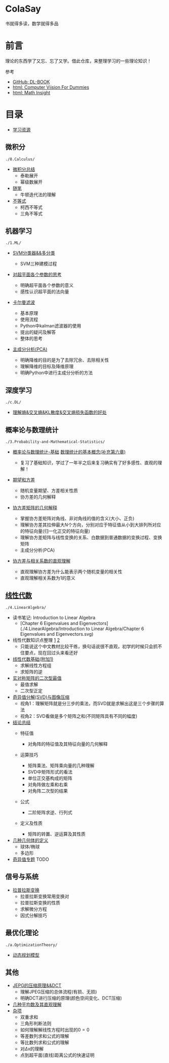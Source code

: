 ColaSay
=======

书就得多读，数学就得多品

前言
====

理论的东西学了又忘、忘了又学。借此仓库，来整理学习的一些理论知识！

参考

- [GitHub: DL-BOOK](https://github.com/amusi/Deep-Learning-Interview-Book/blob/master/docs/数学.md)
- [html: Computer Viision For Dummies](https://www.visiondummy.com/)
- [html: Math Insight](https://mathinsight.org/)

目录
====

- [学习资源](./5.Source-Of-ML-Study/Sourse-Of-ML.md)

微积分
------

```
./8.Calculus/
```

- [微积分总结](./8.Calculus/微积分总结.md)
  - 泰勒展开
  - 幂级数展开
- [随笔](./8.Calculus/随笔.md)
  - 牛顿迭代法的理解
- [不等式](./8.Calculus/不等式总结.md)
  - 柯西不等式
  - 三角不等式



机器学习
--------

```
./1.ML/
```

- [SVM分类器&&多分类](./1.ML/SVM二分类及多分类原理.md)
  - SVM三种建模过程

- [对超平面各个参数的思考](./1.ML/1.ML/对超平面各个参数的思考.md)
  - 明确超平面各个参数的意义
  - 感性认识超平面的法向量

- [卡尔曼滤波](./1.ML/KalmanFilter_ColaNote.md)
  - 基本原理
  - 使用流程
  - Python中kalman滤波器的使用
  - 提出的疑问及解答
  - 整体的思考
- [主成分分析(PCA)](./1.ML/PCA.md)
  - 明确降维的目的是为了去除冗余、去除相关性
  - 理解降维的目标及降维原理
  - 明确Python中进行主成分分析的方法

深度学习
--------

```
./c.DL/
```

- [理解熵&交叉熵&KL散度&交叉熵损失函数的好处](./c.DL/理解熵&交叉熵&KL散度&交叉熵损失函数的好处_ColaNote.md)



概率论与数理统计
----------------

```
./3.Probability-and-Mathematical-Statistics/
```



- [概率论与数理统计-基础](./3.Probability-and-Mathematical-Statistics/数学_概率论复习_ColaNote.md)    [数理统计的基本概念(补充第六章)](./3.Probability-and-Mathematical-Statistics/数学_概率论复习_ColaNote_cha6.md)
  - 复习了基础知识，学过了一年半之后来复习确实有了好多感性、直观的理解！

- [期望和方差](./2.ExpectationAndVariance)
  - 随机变量期望、方差相关性质
  - 协方差的几何解释
- [协方差矩阵的几何解释](./3.Probability-and-Mathematical-Statistics/1.协方差的几何解释.md)
  - 掌握协方差矩阵对角线、非对角线的值的含义(大小、正负)
  - 理解协方差其拉伸最大$N$个方向，分别对应于特征值从小到大排列所对应的特征向量(归一化正交的特征向量)
  - 理解协方差矩阵与线性变换的关系、白数据到普通数据的变换过程、变换矩阵
  - 主成分分析(PCA)
- [协方差与相关系数的直观理解](./3.Probability-and-Mathematical-Statistics/协方差与相关系数的直观理解.md)
  - 直观理解协方差为什么能表示两个随机变量的相关性
  - 直观理解相关系数为1的意义

[线性代数](./4.LinearAlgebra)
-----------------------------

```
./4.LinearAlgebra/
```

- 读书笔记: Introduction to Linear Algebra
  - [Chapter 6  Eigenvalues and Eigenvectors](./4.LinearAlgebra/Introduction to Linear Algebra/Chapter 6  Eigenvalues and Eigenvectors.svg)
- 线性代数知识点整理  [1](./4.LinearAlgebra/线性代数知识点整理.md)  [2](./4.LinearAlgebra/线性代数知识点整理2.md)
  - 只能说这个中文教材比较干练，换句话说很不直观，初学的时候只会抓不住要点，现在回过头来看还好
- [线性代数基础(附加1)](./4.LinearAlgebra/线性代数基础.md)
  - 求解线性方程组
  - 求矩阵的逆
- [实对称矩阵的二次型最值](./4.LinearAlgebra/实对称矩阵二次型最值.md)
  - 最值求解
  - 二次型正定
- [奇异值分解(SVD)与图像压缩](./4.LinearAlgebra/线性代数中的SVD和图像压缩.md)
  - 视角1：理解矩阵就是分三步的乘法，而SVD就是求解出这是三个步骤的算法
  - 视角2：SVD看做是多个矩阵之和(不同矩阵具有不同的幅度)
- [结论总结](./4.LinearAlgebra/结论总结.md)
  - 特征值
    - 对角阵的特征值及其特征向量的几何解释

  - 运算技巧
    - 矩阵乘法、矩阵乘向量的几种理解
    - SVD中矩阵形式的看法
    - 单位正交基构成的矩阵
    - 对角阵做左乘和右乘
    - 对角阵二次型的结果

  - 公式
    - 二阶矩阵求逆、行列式

  - 定义及性质
    - 矩阵的转置、逆运算及其性质
- [几种几何体的定义](./4.LinearAlgebra/几种几何体的定义.md)
  - 球体/椭球
  - 多边形
- [奇异值专题](././4.LinearAlgebra/奇异值专题.md) TODO


信号与系统
----------

- [拉普拉斯变换](./7.SignalAndSystem/拉普拉斯变换.md)
  - 拉普拉斯变换常用变换对
  - 拉普拉斯变换的性质
  - 求解微分方程
  - 因式分解技巧

最优化理论
----------

```
./a.OptimizationTheory/
```

- [动态规划模型](./a.OptimizationTheory/动态规划模型_ColaNote.md)

其他
----

- [JEPG的压缩原理&&DCT](./6.Others/JPEG那不可思议的图片压缩原理.md)
  - 理解JPEG压缩的总体流程(有损、无损)
  - 明确DCT进行压缩的原理(颜色空间变化、DCT压缩)
- [几种平均数及其直观理解](./6.Others/几种平均数及其直观理解.md)
- [杂项](./6.Others/杂项.md)
  - 双重求和
  - 三角形判断法则
  - 如何理解解线性方程时出现的$0=0$
  - 等差数列求和公式的理解
  - 等比数列求和公式的理解
  - 对$\Delta x$的理解
  - 点到超平面(直线)距离公式的快速证明
